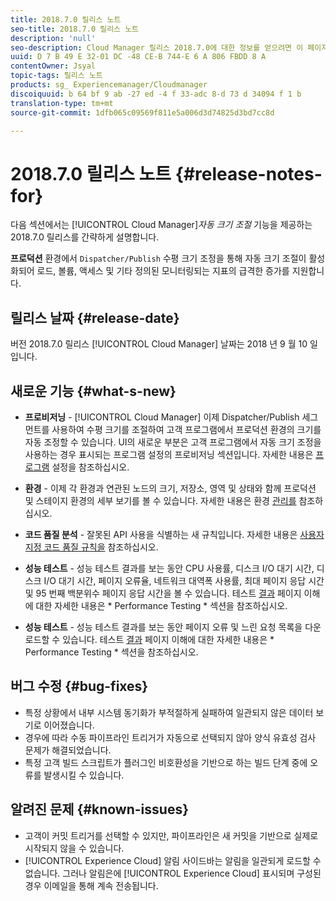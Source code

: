 ```yaml
---
title: 2018.7.0 릴리스 노트
seo-title: 2018.7.0 릴리스 노트
description: 'null'
seo-description: Cloud Manager 릴리스 2018.7.0에 대한 정보를 얻으려면 이 페이지를 따르십시오.
uuid: D 7 B 49 E 32-01 DC -48 CE-B 744-E 6 A 806 FBDD 8 A
contentOwner: Jsyal
topic-tags: 릴리스 노트
products: sg_ Experiencemanager/Cloudmanager
discoiquuid: b 64 bf 9 ab -27 ed -4 f 33-adc 8-d 73 d 34094 f 1 b
translation-type: tm+mt
source-git-commit: 1dfb065c09569f811e5a006d3d74825d3bd7cc8d

---
```



# 2018.7.0 릴리스 노트 {#release-notes-for}

다음 섹션에서는 [!UICONTROL Cloud Manager]*자동 크기 조절* 기능을 제공하는 2018.7.0 릴리스를 간략하게 설명합니다.

**프로덕션** 환경에서 `Dispatcher/Publish` 수평 크기 조정을 통해 자동 크기 조절이 활성화되어 로드, 볼륨, 액세스 및 기타 정의된 모니터링되는 지표의 급격한 증가를 지원합니다.

## 릴리스 날짜 {#release-date}

버전 2018.7.0 릴리스 [!UICONTROL Cloud Manager] 날짜는 2018 년 9 월 10 일입니다.

## 새로운 기능 {#what-s-new}

* **프로비저닝** - [!UICONTROL Cloud Manager] 이제 Dispatcher/Publish 세그먼트를 사용하여 수평 크기를 조절하여 고객 프로그램에서 프로덕션 환경의 크기를 자동 조정할 수 있습니다. UI의 새로운 부분은 고객 프로그램에서 자동 크기 조정을 사용하는 경우 표시되는 프로그램 설정의 프로비저닝 섹션입니다. 자세한 내용은 [프로그램](setting-up-program.md) 설정을 참조하십시오.

* **환경** - 이제 각 환경과 연관된 노드의 크기, 저장소, 영역 및 상태와 함께 프로덕션 및 스테이지 환경의 세부 보기를 볼 수 있습니다. 자세한 내용은 환경 [관리를](manage-your-environment.md) 참조하십시오.

* **코드 품질 분석** - 잘못된 API 사용을 식별하는 새 규칙입니다. 자세한 내용은 [사용자 지정 코드 품질 규칙을](custom-code-quality-rules.md) 참조하십시오.

* **성능 테스트** - 성능 테스트 결과를 보는 동안 CPU 사용률, 디스크 I/O 대기 시간, 디스크 I/O 대기 시간, 페이지 오류율, 네트워크 대역폭 사용률, 최대 페이지 응답 시간 및 95 번째 백분위수 페이지 응답 시간을 볼 수 있습니다. 테스트 [결과](understand-your-test-results.md) 페이지 이해에 대한 자세한 내용은 * Performance Testing * 섹션을 참조하십시오.

* **성능 테스트** - 성능 테스트 결과를 보는 동안 페이지 오류 및 느린 요청 목록을 다운로드할 수 있습니다. 테스트 [결과](understand-your-test-results.md) 페이지 이해에 대한 자세한 내용은 * Performance Testing * 섹션을 참조하십시오.

## 버그 수정 {#bug-fixes}

* 특정 상황에서 내부 시스템 동기화가 부적절하게 실패하여 일관되지 않은 데이터 보기로 이어졌습니다.
* 경우에 따라 수동 파이프라인 트리거가 자동으로 선택되지 않아 양식 유효성 검사 문제가 해결되었습니다.
* 특정 고객 빌드 스크립트가 플러그인 비호환성을 기반으로 하는 빌드 단계 중에 오류를 발생시킬 수 있습니다.

## 알려진 문제 {#known-issues}

* 고객이 커밋 트리거를 선택할 수 있지만, 파이프라인은 새 커밋을 기반으로 실제로 시작되지 않을 수 있습니다.
* [!UICONTROL Experience Cloud] 알림 사이드바는 알림을 일관되게 로드할 수 없습니다. 그러나 알림은에 [!UICONTROL Experience Cloud] 표시되며 구성된 경우 이메일을 통해 계속 전송됩니다.

